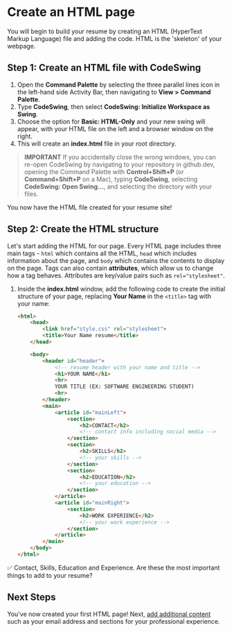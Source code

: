 # Create an HTML page

You will begin to build your resume by creating an HTML (HyperText Markup Language) file and adding the code. HTML is the 'skeleton' of your webpage.

## Step 1: Create an HTML file with CodeSwing

1. Open the **Command Palette** by selecting the three parallel lines icon in the left-hand side Activity Bar, then navigating to **View > Command Palette**.
1. Type **CodeSwing**, then select **CodeSwing: Initialize Workspace as Swing**.
1. Choose the option for **Basic: HTML-Only** and your new swing will appear, with your HTML file on the left and a browser window on the right.
1. This will create an **index.html** file in your root directory.

> **IMPORTANT** If you accidentally close the wrong windows, you can re-open CodeSwing by navigating to your repository in github.dev, opening the Command Palette with **Control+Shift+P** (or **Command+Shift+P** on a Mac), typing **CodeSwing**, selecting **CodeSwing: Open Swing...**, and selecting the directory with your files.

You now have the HTML file created for your resume site!

## Step 2: Create the HTML structure

Let's start adding the HTML for our page. Every HTML page includes three main tags - `html` which contains all the HTML, `head` which includes information about the page, and `body` which contains the contents to display on the page. Tags can also contain **attributes**, which allow us to change how a tag behaves. Attributes are key/value pairs such as `rel="stylesheet"`.

1. Inside the **index.html** window, add the following code to create the initial structure of your page, replacing **Your Name** in the `<title>` tag with your name:

    ```html
	<html>
		<head>
			<link href="style.css" rel="stylesheet">
			<title>Your Name resume</title>
		</head>

		<body>
			<header id="header">
				<!-- resume header with your name and title -->
				<h1>YOUR NAME</h1>
				<hr>
				YOUR TITLE (EX: SOFTWARE ENGINEERING STUDENT)
				<hr>
			</header>
			<main>
				<article id="mainLeft">
					<section>
						<h2>CONTACT</h2>
						<!-- contact info including social media -->
					</section>
					<section>
						<h2>SKILLS</h2>
						<!-- your skills -->
					</section>
					<section>
						<h2>EDUCATION</h2>
						<!-- your education -->
					</section>            
				</article>
				<article id="mainRight">
					<section>
						<h2>WORK EXPERIENCE</h2>
						<!-- your work experience -->
					</section>
				</article>
			</main>
		</body>
	</html>
    ```

✅ Contact, Skills, Education and Experience. Are these the most important things to add to your resume?

## Next Steps

You've now created your first HTML page! Next, [add additional content](./2-add-content.md) such as your email address and sections for your professional experience.
